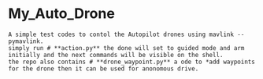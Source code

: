 # My_Auto_Drone
    A simple test codes to contol the Autopilot drones using mavlink --pymavlink.
    simply run # **action.py** the done will set to guided mode and arm initially and the next commands will be visible on the shell.
    the repo also contains # **drone_waypoint.py** a ode to *add waypoints for the drone then it can be used for anonomous drive.
